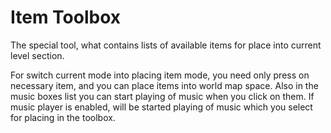# Item Toolbox
The special tool, what contains lists of available items for place into current level section.

For switch current mode into placing item mode, you need only press on necessary item, and you can place items into world map space. Also in the music boxes list you can start playing of music when you click on them. If music player is enabled, will be started playing of music which you select for placing in the toolbox.																
<ImageZoom 
  alt="WorldEdit_Item_toolbox1"
  url="screenshots/WorldEditing/WorldEdit_Item_toolbox1.png" 
  :border="true" 
/>
<ImageZoom 
  alt="WorldEdit_Item_toolbox"
  url="screenshots/WorldEditing/WorldEdit_Item_toolbox.png" 
  :border="true" 
/>
<ImageZoom 
  alt="WorldEdit_Item_toolbox2"
  url="screenshots/WorldEditing/WorldEdit_Item_toolbox2.png" 
  :border="true" 
/>